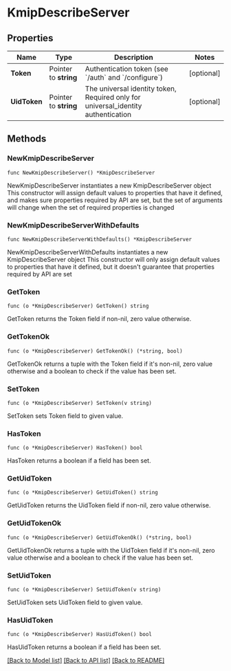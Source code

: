 # KmipDescribeServer

## Properties

Name | Type | Description | Notes
------------ | ------------- | ------------- | -------------
**Token** | Pointer to **string** | Authentication token (see &#x60;/auth&#x60; and &#x60;/configure&#x60;) | [optional] 
**UidToken** | Pointer to **string** | The universal identity token, Required only for universal_identity authentication | [optional] 

## Methods

### NewKmipDescribeServer

`func NewKmipDescribeServer() *KmipDescribeServer`

NewKmipDescribeServer instantiates a new KmipDescribeServer object
This constructor will assign default values to properties that have it defined,
and makes sure properties required by API are set, but the set of arguments
will change when the set of required properties is changed

### NewKmipDescribeServerWithDefaults

`func NewKmipDescribeServerWithDefaults() *KmipDescribeServer`

NewKmipDescribeServerWithDefaults instantiates a new KmipDescribeServer object
This constructor will only assign default values to properties that have it defined,
but it doesn't guarantee that properties required by API are set

### GetToken

`func (o *KmipDescribeServer) GetToken() string`

GetToken returns the Token field if non-nil, zero value otherwise.

### GetTokenOk

`func (o *KmipDescribeServer) GetTokenOk() (*string, bool)`

GetTokenOk returns a tuple with the Token field if it's non-nil, zero value otherwise
and a boolean to check if the value has been set.

### SetToken

`func (o *KmipDescribeServer) SetToken(v string)`

SetToken sets Token field to given value.

### HasToken

`func (o *KmipDescribeServer) HasToken() bool`

HasToken returns a boolean if a field has been set.

### GetUidToken

`func (o *KmipDescribeServer) GetUidToken() string`

GetUidToken returns the UidToken field if non-nil, zero value otherwise.

### GetUidTokenOk

`func (o *KmipDescribeServer) GetUidTokenOk() (*string, bool)`

GetUidTokenOk returns a tuple with the UidToken field if it's non-nil, zero value otherwise
and a boolean to check if the value has been set.

### SetUidToken

`func (o *KmipDescribeServer) SetUidToken(v string)`

SetUidToken sets UidToken field to given value.

### HasUidToken

`func (o *KmipDescribeServer) HasUidToken() bool`

HasUidToken returns a boolean if a field has been set.


[[Back to Model list]](../README.md#documentation-for-models) [[Back to API list]](../README.md#documentation-for-api-endpoints) [[Back to README]](../README.md)


